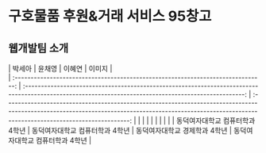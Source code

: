 # 구호물품 후원&거래 서비스 95창고

## 웹개발팀 소개

|      박세아       |          윤채영         |       이혜연         |   이미지        |                                                                                                               
| :------------------------------------------------------------------------------: | :---------------------------------------------------------------------------------------------------------------------------------------------------: | :---------------------------------------------------------------------------------------------------------------------------------------------------------------------------------------------------: | 
|    |                   |                     |
|    |     |  |
| 동덕여자대학교 컴퓨터학과 4학년 | 동덕여자대학교 컴퓨터학과 4학년 | 동덕여자대학교 경제학과 4학년 |  동덕여자대학교 컴퓨터학과 4학년 |
